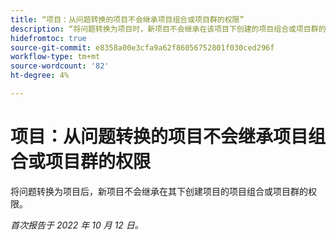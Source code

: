 ```yaml
---
title: “项目：从问题转换的项目不会继承项目组合或项目群的权限”
description: “将问题转换为项目时，新项目不会继承在该项目下创建的项目组合或项目群的权限。”
hidefromtoc: true
source-git-commit: e8358a00e3cfa9a62f86056752801f030ced296f
workflow-type: tm+mt
source-wordcount: '82'
ht-degree: 4%

---
```



# 项目：从问题转换的项目不会继承项目组合或项目群的权限

将问题转换为项目后，新项目不会继承在其下创建项目的项目组合或项目群的权限。

_首次报告于 2022 年 10 月 12 日。_

